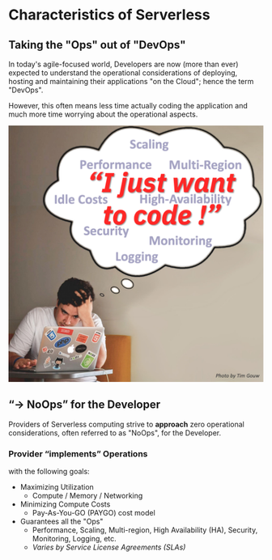 # Characteristics of Serverless

## Taking the "Ops" out of "DevOps"

In today's agile-focused world, Developers are now (more than ever) expected to understand the operational considerations of deploying, hosting and maintaining their applications "on the Cloud"; hence the term "DevOps".

However, this often means less time actually coding the application and much more time worrying about the operational aspects.

![The "DevOps" blues](images/101-ex0-serverless-devops-blues.png)

## “→ NoOps” for the Developer

Providers of Serverless computing strive to **approach** zero operational considerations, often referred to as "NoOps", for the Developer.

### Provider “implements” Operations

with the following goals:

- Maximizing Utilization
    - Compute / Memory / Networking
- Minimizing Compute Costs
    - Pay-As-You-GO (PAYGO) cost model
- Guarantees all the "Ops"
    - Performance, Scaling, Multi-region, High Availability (HA), Security, Monitoring, Logging, etc.
    - _Varies by Service License Agreements (SLAs)_
